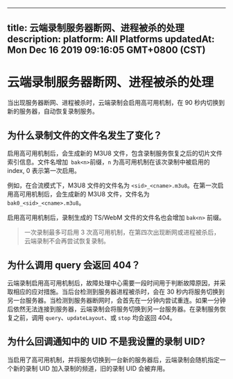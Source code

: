 
---
title: 云端录制服务器断网、进程被杀的处理
description: 
platform: All Platforms
updatedAt: Mon Dec 16 2019 09:16:05 GMT+0800 (CST)
---
# 云端录制服务器断网、进程被杀的处理
当出现服务器断网、进程被杀时，云端录制会启用高可用机制，在 90 秒内切换到新的服务器，自动恢复录制服务。

## 为什么录制文件的文件名发生了变化？

启用高可用机制后，会生成新的 M3U8 文件，包含录制服务恢复之后的切片文件索引信息。文件名增加` bak<n>`前缀，`n` 为高可用机制在该次录制中被启用的 index, 0 表示第一次启用。

例如，在合流模式下，M3U8 文件的文件名为 `<sid>_<cname>.m3u8`。在第一次启用高可用机制后，会生成新的 M3U8 文件，文件名为 `bak0_<sid>_<cname>.m3u8`。

启用高可用机制后，录制生成的 TS/WebM 文件的文件名也会增加 `bak<n>` 前缀。

> 一次录制最多可启用 3 次高可用机制，在第四次出现断网或进程被杀后，云端录制不会再尝试恢复录制。

## 为什么调用 query 会返回 404？

云端录制启用高可用机制后，故障处理中心需要一段时间用于判断故障原因，并采取相应的应对措施。当后台检测到服务器进程被杀时，会在 30 秒内将服务切换到另一台服务器。当检测到服务器断网时，会首先在一分钟内尝试重连。如果一分钟后依然无法连接到服务器，云端录制会将服务切换到另一台服务器。在录制服务恢复之前，调用 `query`、`updateLayout`、或 `stop` 均会返回 404。

## 为什么回调通知中的 UID 不是我设置的录制 UID?

当启用了高可用机制，并将服务切换到一台新的服务器后，云端录制会随机指定一个新的录制 UID 加入录制的频道，旧的录制 UID 会被弃用。
